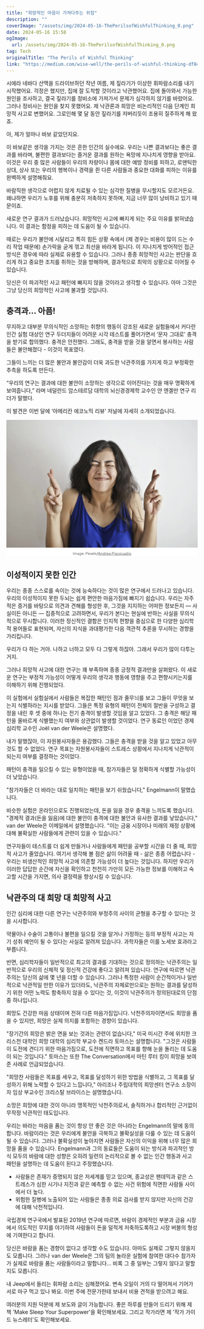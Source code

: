 ```yaml
---
title: "희망적인 마음이 가져다주는 위험"
description: ""
coverImage: "/assets/img/2024-05-16-ThePerilsofWishfulThinking_0.png"
date: 2024-05-16 15:58
ogImage: 
  url: /assets/img/2024-05-16-ThePerilsofWishfulThinking_0.png
tag: Tech
originalTitle: "The Perils of Wishful Thinking"
link: "https://medium.com/wise-well/the-perils-of-wishful-thinking-df84fdb07998"
---
```



시에라 네바다 산맥을 드라이브하던 작년 여름, 제 짚라기가 이상한 휘파람소리를 내기 시작했어요. 걱정은 했지만, 집에 잘 도착할 것이라고 낙관했어요. 집에 돌아와서 가능한 원인을 조사하고, 결국 짚라기를 정비소에 가져가서 문제가 심각하지 않기를 바랐어요. 그러나 정비사는 원인을 찾지 못했어요. 제 낙관론과 희망은 비논리적인 다음 단계인 희망적 사고로 변했어요. 그로인해 몇 달 동안 짚라기를 저버리듯이 조용히 질주하게 해 왔죠.

아, 제가 얼마나 바보 같았던지요.

이 바보같은 생각을 가지는 것은 흔한 인간의 실수에요. 우리는 나쁜 결과보다는 좋은 결과를 바라며, 불편한 결과보다는 즐거운 결과를 원하는 욕망에 지나치게 영향을 받아요. 이것은 우리 중 많은 사람들이 우리의 차량이나 몸에 대한 예방 정비를 피하고, 로맨틱한 상대, 상사 또는 우리의 행복이나 경력을 쥔 다른 사람들과 중요한 대화를 피하는 이유를 완벽하게 설명해줘요.

바람직한 생각으로 어렵지 않게 치료될 수 있는 심각한 질병을 무시할지도 모르거든요. 왜냐하면 우리가 노후를 위해 충분히 저축하지 못하며, 지금 너무 많이 낭비하고 있기 때문이죠.

<div class="content-ad"></div>

새로운 연구 결과가 드러났습니다. 희망적인 사고에 빠지게 되는 주요 이유를 밝혀냈습니다. 이 결과는 함정을 피하는 데 도움이 될 수 있습니다.

때로는 우리가 불안에 시달리고 특히 힘든 상황 속에서 (제 경우는 비용이 많이 드는 수리 작업 때문에) 손가락을 굳게 꺾고 최선을 바라게 됩니다. 이 지나치게 방어적인 접근 방식은 경우에 따라 실제로 유용할 수 있습니다. 그러나 종종 희망적인 사고는 판단을 흐리게 하고 중요한 조치를 취하는 것을 방해하며, 결과적으로 최악의 상황으로 이어질 수 있습니다.

당신은 이 파괴적인 사고 패턴에 빠지지 않을 것이라고 생각할 수 있습니다. 아마 그것은 그냥 당신의 희망적인 사고에 불과할 것입니다.

## 충격과… 아픔!

<div class="content-ad"></div>

무지하고 대부분 무의식적인 소망하는 취향의 행동이 강조된 새로운 실험들에서 커다란 인간 실험 대상인 연구 두더지들이 어려운 시각 테스트를 풀어가면서 ‘문자 그대로’ 충격을 받기로 합의했다. 충격은 안전했다. 그래도, 충격을 받을 것을 알면서 봉사하는 사람들은 불안해졌다 - 이것이 목표였다.

그들이 느끼는 더 많은 불안과 불안감이 더욱 과도한 낙관주의를 가지게 하고 부정확한 추측을 하도록 만든다.

“우리의 연구는 결과에 대한 불안이 소망하는 생각으로 이어진다는 것을 매우 명확하게 보여줍니다,” 라며 네덜란드 암스테르담 대학의 뇌신경경제학 교수인 얀 엔겔만 연구 리더가 말했다.

이 발견은 이번 달에 ‘아메리칸 에코노믹 리뷰’ 저널에 자세히 소개되었습니다.

<div class="content-ad"></div>

<img src="/assets/img/2024-05-16-ThePerilsofWishfulThinking_0.png" />

## 이성적이지 못한 인간

우리는 종종 스스로를 속이는 것에 능숙하다는 것이 많은 연구에서 드러나고 있습니다. 우리의 이성적이지 못한 두뇌는 쉽게 편안한 마음가짐에 빠지기 쉽습니다. 우리는 자주 적은 증거를 바탕으로 의견과 견해를 형성한 후, 그것을 지지하는 어떠한 정보든지 — 사실이든 아니든 — 집중적으로 고려하면서, 우리가 본다는 현실에 반하는 사실을 무의식적으로 무시합니다. 이러한 정신적인 결함은 인지적 편향을 중심으로 한 다양한 심리학적 용어들로 표현되며, 자신의 지식을 과대평가한 다음 객관적 추론을 무시하는 경향을 가리킵니다.

<div class="content-ad"></div>

우리가 다 하는 거야. 나하고 너하고 모두 다 그렇게 하잖아. 그래서 우리가 많이 다투는 거지.

그러나 희망적 사고에 대한 연구는 꽤 부족하며 종종 긍정적 결과만을 살펴왔다. 이 새로운 연구는 부정적 가능성이 어떻게 우리의 생각과 행동에 영향을 주고 편향시키는지를 이해하기 위해 진행되었다.

이 실험에서 실험실에서 사람들은 복잡한 패턴인 점과 줄무늬를 보고 그들이 무엇을 보는지 식별하라는 지시를 받았다. 그들은 특정 유형의 패턴이 전체의 절반을 구성하고 결정을 내린 후 셋 중에 하나는 전기 충격이 발생할 것임을 알고 있었다. 그 충격은 해당 패턴을 올바르게 식별했는지 여부와 상관없이 발생할 것이었다. 연구 동료인 이었던 경제 심리학 교수인 Joël van der Weele은 설명했다.

내가 말했잖아, 이 자원봉사자들은 용감했다. 그들은 충격을 받을 것을 알고 있었고 아무것도 할 수 없었다. 연구 목표는 자원봉사자들이 스트레스 상황에서 지나치게 낙관적이 되는지 여부를 결정하는 것이었다.

<div class="content-ad"></div>

패턴이 충격을 일으킬 수 있는 유형이었을 때, 참가자들은 덜 정확하게 식별할 가능성이 더 낮았습니다.

"참가자들은 더 바라는 대로 일치하는 패턴을 보기 쉬웠습니다," Engelmann이 말했습니다.

비슷한 실험은 온라인으로도 진행되었는데, 돈을 잃을 경우 충격을 느끼도록 했습니다. "경제적 결과(돈을 잃음)에 대한 불안이 충격에 대한 불안과 유사한 결과를 낳았습니다," van der Weele은 이메일에서 설명했습니다. "이는 금융 시장이나 미래의 재정 상황에 대해 불확실한 사람들에게 관련이 있을 수 있습니다."

연구자들이 테스트를 더 쉽게 만들거나 사람들에게 패턴을 공부할 시간을 더 줄 때, 희망적 사고가 줄었습니다. 여기서 생각해 볼 점은 삶이 어려울 때 - 삶은 종종 어렵습니다 - 우리는 비생산적인 희망적 사고에 의존할 가능성이 더 높다는 것입니다. 하지만 우리가 이러한 답답한 순간에 자신을 확인하고 천천히 가만히 모든 가능한 정보를 이해하고 숙고할 시간을 가지면, 의사 결정력을 향상시킬 수 있습니다.

<div class="content-ad"></div>

## 낙관주의 대 희망 대 희망적 사고

인간 심리에 대한 다른 연구는 낙관주의와 부정주의 사이의 균형을 추구할 수 있다는 것을 시사합니다.

약물이나 수술이 고통이나 불편을 일으킬 것을 알거나 가정하는 등의 부정적 사고는 자기 성취 예언이 될 수 있다는 사실로 알려져 있습니다. 과학자들은 이를 노세보 효과라고 부릅니다.

반면, 심리학자들이 일반적으로 최고의 결과를 기대하는 것으로 정의하는 낙관주의는 일반적으로 우리의 신체적 및 정신적 건강에 좋다고 알려져 있습니다. 연구에 따르면 낙관주의는 당신의 삶에 몇 년을 더할 수 있습니다. 그러나 특정한 사람이 순간적이거나 일반적으로 낙관적일 만한 이유가 있더라도, 낙관주의 자체로만으로는 원하는 결과를 달성하기 위한 어떤 노력도 함축하지 않을 수 있다는 것, 이것이 낙관주의가 정의된대로의 단점 중 하나입니다.

<div class="content-ad"></div>

희망도 건강한 마음 상태이며 전혀 다른 마음가짐입니다. 낙천주의자이면서도 희망을 품을 수 있지만, 희망은 실제 의지를 포함하는 경향이 있습니다.

"장기간의 희망은 밝은 면을 보는 것과는 관련이 없습니다," 미국 미시간 주에 위치한 크리스천 대학인 희망 대학의 심리학 부교수 켄드라 토마스는 설명합니다. "그것은 사람들이 도전에 견디기 위한 마음가짐으로, 도전에 직면하고 목표를 향해 눈을 돌리는 데 도움이 되는 것입니다." 토마스는 또한 The Conversation에서 마틴 루터 킹이 희망을 보여준 사례로 언급되었습니다.

"희망찬 사람들은 목표를 세우고, 목표를 달성하기 위한 방법을 식별하고, 그 목표를 달성하기 위해 노력할 수 있다고 느낍니다," 아리조나 주립대학의 희망센터 연구소 소장이자 임상 부교수인 크리스탈 브라이스는 설명했습니다.

소망은 희망에 대한 것이 아니라 맹목적인 낙천주의로서, 솔직하거나 합리적인 근거없이 무작정 낙관적인 태도입니다.

<div class="content-ad"></div>

우리는 바라는 마음을 품는 것이 항상 안 좋은 것은 아니라는 Engelmann의 말에 동의합니다. 바람이라는 것은 우리에게 불안을 극복하고 불확실성을 다룰 수 있는 데 도움이 될 수 있습니다. 그러나 불확실성이 높아지면 사람들은 자신의 이익을 위해 너무 많은 희망을 품을 수 있습니다. Engelmann과 그의 동료들은 도움이 되는 방식과 파괴적인 방식 모두의 바람에 대한 성향은 오히려 일련의 논리적으로 볼 수 없는 인간 행동과 사고 패턴을 설명하는 데 도움이 된다고 주장했습니다. 

- 사람들은 존재가 증명되지 않은 저세계를 믿고 있으며, 종교성은 팬데믹과 같은 스트레스가 심한 시기나 지진과 같은 예측할 수 없는 사건 위험에 직면한 사람들 사이에서 더 높다.
- 위험한 질병에 노출되어 있는 사람들은 종종 의료 검사를 받지 않지만 자신의 건강에 대해 낙천적입니다.

국립경제 연구국에서 발표된 2019년 연구에 따르면, 바람이 경제적인 부분과 금융 시장에서 의도적인 무지를 야기하여 사람들이 돈을 덜적게 저축하도록하고 시장 버블의 형성에 기여한다고 합니다.

당신은 바람을 품는 경향이 없다고 생각할 수도 있습니다. 아마도 실제로 그렇지 않을지도 모릅니다. 그러나 van der Weele은 그의 팀의 놀라운 실험에 참여한 대다수 참가자가 실제로 바람을 품는 사람들이라고 말합니다... 비록 그 중 일부는 그렇지 않다고 말할지도 모릅니다.

<div class="content-ad"></div>

내 Jeep에서 들리는 휘파람 소리는 심해졌어요. 변속 오일이 거의 다 떨어져서 기어가 서로 마구 먹고 있나 봐요. 이번 주에 전문가한테 보내서 비용 견적을 받으려고 해요.

여러분의 지원 덕분에 제 보도와 글이 가능합니다. 좋은 하루를 만들어 드리기 위해 제 책 'Make Sleep Your Superpower'을 확인해보세요. 그리고 작가라면 제 '작가 가이드 뉴스레터'도 확인해보세요.
